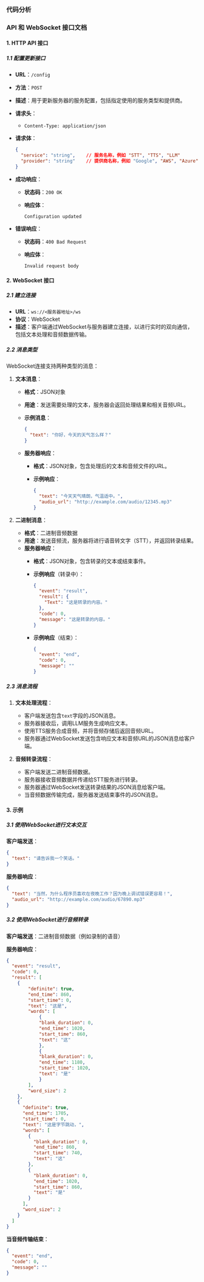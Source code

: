 ### 代码分析

### API 和 WebSocket 接口文档

#### 1. HTTP API 接口

##### 1.1 配置更新接口

- **URL**：`/config`
- **方法**：`POST`
- **描述**：用于更新服务器的服务配置，包括指定使用的服务类型和提供商。
- **请求头**：
    - `Content-Type: application/json`
- **请求体**：

  ```json
  {
    "service": "string",    // 服务名称，例如 "STT", "TTS", "LLM"
    "provider": "string"    // 提供商名称，例如 "Google", "AWS", "Azure"
  }
  ```

- **成功响应**：
    - **状态码**：`200 OK`
    - **响应体**：

      ```
      Configuration updated
      ```

- **错误响应**：
    - **状态码**：`400 Bad Request`
    - **响应体**：

      ```
      Invalid request body
      ```


#### 2. WebSocket 接口

##### 2.1 建立连接

- **URL**：`ws://<服务器地址>/ws`
- **协议**：WebSocket
- **描述**：客户端通过WebSocket与服务器建立连接，以进行实时的双向通信，包括文本处理和音频数据传输。

##### 2.2 消息类型

WebSocket连接支持两种类型的消息：

1. **文本消息**：
    - **格式**：JSON对象
    - **用途**：发送需要处理的文本，服务器会返回处理结果和相关音频URL。
    - **示例消息**：

      ```json
      {
        "text": "你好，今天的天气怎么样？"
      }
      ```

    - **服务器响应**：
        - **格式**：JSON对象，包含处理后的文本和音频文件的URL。
        - **示例响应**：

          ```json
          {
            "text": "今天天气晴朗，气温适中。",
            "audio_url": "http://example.com/audio/12345.mp3"
          }
          ```

2. **二进制消息**：
    - **格式**：二进制音频数据
    - **用途**：发送音频流，服务器将进行语音转文字（STT），并返回转录结果。
    - **服务器响应**：
        - **格式**：JSON对象，包含转录的文本或结束事件。
        - **示例响应**（转录中）：

          ```json
          {
            "event": "result",
            "result": {
              "Text": "这是转录的内容。"
            },
            "code": 0,
            "message": "这是转录的内容。"
          }
          ```

        - **示例响应**（结束）：

          ```json
          {
            "event": "end",
            "code": 0,
            "message": ""
          }
          ```

##### 2.3 消息流程

1. **文本处理流程**：
    - 客户端发送包含`text`字段的JSON消息。
    - 服务器接收后，调用LLM服务生成响应文本。
    - 使用TTS服务合成音频，并将音频存储后返回音频URL。
    - 服务器通过WebSocket发送包含响应文本和音频URL的JSON消息给客户端。

2. **音频转录流程**：
    - 客户端发送二进制音频数据。
    - 服务器接收音频数据并传递给STT服务进行转录。
    - 服务器通过WebSocket发送转录结果的JSON消息给客户端。
    - 当音频数据传输完成，服务器发送结束事件的JSON消息。


#### 3. 示例

##### 3.1 使用WebSocket进行文本交互

**客户端发送**：

```json
{
  "text": "请告诉我一个笑话。"
}
```

**服务器响应**：

```json
{
  "text": "当然，为什么程序员喜欢在夜晚工作？因为晚上调试错误更容易！",
  "audio_url": "http://example.com/audio/67890.mp3"
}
```

##### 3.2 使用WebSocket进行音频转录

**客户端发送**：二进制音频数据（例如录制的语音）

**服务器响应**：

```json
{
  "event": "result",
  "code": 0,
  "result": [
    {
        "definite": true,
        "end_time": 860,
        "start_time": 0,
        "text": "这是",
        "words": [
            {
            "blank_duration": 0,
            "end_time": 1020,
            "start_time": 860,
            "text": "这"
            },
            {
            "blank_duration": 0,
            "end_time": 1180,
            "start_time": 1020,
            "text": "是"
            }
        ],
        "word_size": 2
    },
    {
      "definite": true,
      "end_time": 1705,
      "start_time": 0,
      "text": "这是字节跳动，",
      "words": [
        {
          "blank_duration": 0,
          "end_time": 860,
          "start_time": 740,
          "text": "这"
        },
        {
          "blank_duration": 0,
          "end_time": 1020,
          "start_time": 860,
          "text": "是"
        }
      ],
      "word_size": 2
    }
  ]
}
```

**当音频传输结束**：

```json
{
  "event": "end",
  "code": 0,
  "message": ""
}
```
